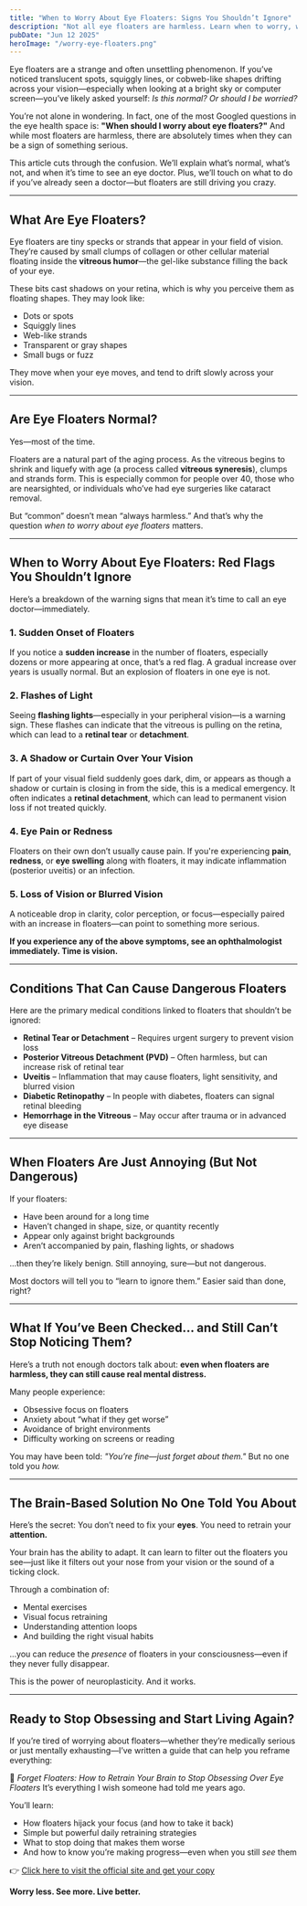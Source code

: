 ```yaml
---
title: "When to Worry About Eye Floaters: Signs You Shouldn’t Ignore"
description: "Not all eye floaters are harmless. Learn when to worry, which symptoms may signal a serious issue, and when to see an eye doctor."
pubDate: "Jun 12 2025"
heroImage: "/worry-eye-floaters.png"
---
```


Eye floaters are a strange and often unsettling phenomenon. If you’ve noticed translucent spots, squiggly lines, or cobweb-like shapes drifting across your vision—especially when looking at a bright sky or computer screen—you’ve likely asked yourself: *Is this normal? Or should I be worried?*

You’re not alone in wondering. In fact, one of the most Googled questions in the eye health space is: **"When should I worry about eye floaters?"** And while most floaters are harmless, there are absolutely times when they can be a sign of something serious.

This article cuts through the confusion. We’ll explain what’s normal, what’s not, and when it’s time to see an eye doctor. Plus, we’ll touch on what to do if you’ve already seen a doctor—but floaters are still driving you crazy.

---

## What Are Eye Floaters?

Eye floaters are tiny specks or strands that appear in your field of vision. They’re caused by small clumps of collagen or other cellular material floating inside the **vitreous humor**—the gel-like substance filling the back of your eye.

These bits cast shadows on your retina, which is why you perceive them as floating shapes. They may look like:

* Dots or spots
* Squiggly lines
* Web-like strands
* Transparent or gray shapes
* Small bugs or fuzz

They move when your eye moves, and tend to drift slowly across your vision.

---

## Are Eye Floaters Normal?

Yes—most of the time.

Floaters are a natural part of the aging process. As the vitreous begins to shrink and liquefy with age (a process called **vitreous syneresis**), clumps and strands form. This is especially common for people over 40, those who are nearsighted, or individuals who’ve had eye surgeries like cataract removal.

But “common” doesn’t mean “always harmless.” And that’s why the question *when to worry about eye floaters* matters.

---

## When to Worry About Eye Floaters: Red Flags You Shouldn’t Ignore

Here’s a breakdown of the warning signs that mean it’s time to call an eye doctor—immediately.

### 1. **Sudden Onset of Floaters**

If you notice a **sudden increase** in the number of floaters, especially dozens or more appearing at once, that’s a red flag. A gradual increase over years is usually normal. But an explosion of floaters in one eye is not.

### 2. **Flashes of Light**

Seeing **flashing lights**—especially in your peripheral vision—is a warning sign. These flashes can indicate that the vitreous is pulling on the retina, which can lead to a **retinal tear** or **detachment**.

### 3. **A Shadow or Curtain Over Your Vision**

If part of your visual field suddenly goes dark, dim, or appears as though a shadow or curtain is closing in from the side, this is a medical emergency. It often indicates a **retinal detachment**, which can lead to permanent vision loss if not treated quickly.

### 4. **Eye Pain or Redness**

Floaters on their own don’t usually cause pain. If you're experiencing **pain**, **redness**, or **eye swelling** along with floaters, it may indicate inflammation (posterior uveitis) or an infection.

### 5. **Loss of Vision or Blurred Vision**

A noticeable drop in clarity, color perception, or focus—especially paired with an increase in floaters—can point to something more serious.

**If you experience any of the above symptoms, see an ophthalmologist immediately. Time is vision.**

---

## Conditions That Can Cause Dangerous Floaters

Here are the primary medical conditions linked to floaters that shouldn’t be ignored:

* **Retinal Tear or Detachment** – Requires urgent surgery to prevent vision loss
* **Posterior Vitreous Detachment (PVD)** – Often harmless, but can increase risk of retinal tear
* **Uveitis** – Inflammation that may cause floaters, light sensitivity, and blurred vision
* **Diabetic Retinopathy** – In people with diabetes, floaters can signal retinal bleeding
* **Hemorrhage in the Vitreous** – May occur after trauma or in advanced eye disease

---

## When Floaters Are Just Annoying (But Not Dangerous)

If your floaters:

* Have been around for a long time
* Haven’t changed in shape, size, or quantity recently
* Appear only against bright backgrounds
* Aren’t accompanied by pain, flashing lights, or shadows

…then they’re likely benign. Still annoying, sure—but not dangerous.

Most doctors will tell you to “learn to ignore them.” Easier said than done, right?

---

## What If You’ve Been Checked… and Still Can’t Stop Noticing Them?

Here’s a truth not enough doctors talk about: **even when floaters are harmless, they can still cause real mental distress.**

Many people experience:

* Obsessive focus on floaters
* Anxiety about “what if they get worse”
* Avoidance of bright environments
* Difficulty working on screens or reading

You may have been told: *"You’re fine—just forget about them."* But no one told you *how.*

---

## The Brain-Based Solution No One Told You About

Here’s the secret: You don’t need to fix your **eyes**. You need to retrain your **attention.**

Your brain has the ability to adapt. It can learn to filter out the floaters you see—just like it filters out your nose from your vision or the sound of a ticking clock.

Through a combination of:

* Mental exercises
* Visual focus retraining
* Understanding attention loops
* And building the right visual habits

…you can reduce the *presence* of floaters in your consciousness—even if they never fully disappear.

This is the power of neuroplasticity. And it works.

---

## Ready to Stop Obsessing and Start Living Again?

If you’re tired of worrying about floaters—whether they’re medically serious or just mentally exhausting—I’ve written a guide that can help you reframe everything:

📘 *Forget Floaters: How to Retrain Your Brain to Stop Obsessing Over Eye Floaters*
It’s everything I wish someone had told me years ago.

You’ll learn:

* How floaters hijack your focus (and how to take it back)
* Simple but powerful daily retraining strategies
* What to stop doing that makes them worse
* And how to know you’re making progress—even when you still *see* them

👉 [Click here to visit the official site and get your copy](/)

**Worry less. See more. Live better.**
